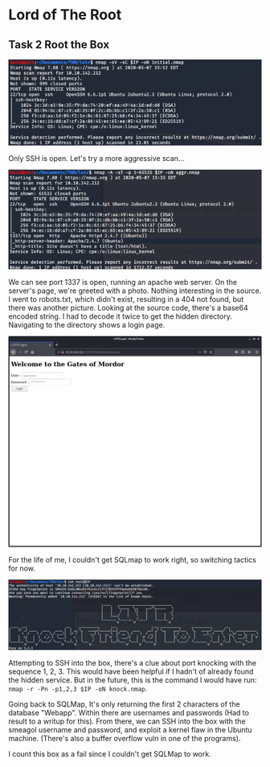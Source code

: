 # Lord of The Root

## Task 2 Root the Box

![](nmap.png)

Only SSH is open. Let's try a more aggressive scan...

![](aggr.png)

We can see port 1337 is open, running an apache web server. On the server's page, we're greeted with a photo. Nothing interesting in the source. I went to robots.txt, which didn't exist, resulting in a 404 not found, but there was another picture. Looking at the source code, there's a base64 encoded string. I had to decode it twice to get the hidden directory. Navigating to the directory shows a login page.

![](gate.png)

For the life of me, I couldn't get SQLmap to work right, so switching tactics for now.

![](ssh.png)

Attempting to SSH into the box, there's a clue about port knocking with the sequence 1, 2, 3. This would have been helpful if I hadn't of already found the hidden service. But in the future, this is the command I would have run: `nmap -r -Pn -p1,2,3 $IP -oN knock.nmap`.

Going back to SQLMap, It's only returning the first 2 characters of the database "Webapp". Within there are usernames and passwords (Had to result to a writup for this). From there, we can SSH into the box with the smeagol username and password, and exploit a kernel flaw in the Ubuntu machine. (There's also a buffer overflow vuln in one of the programs).

I count this box as a fail since I couldn't get SQLMap to work.
